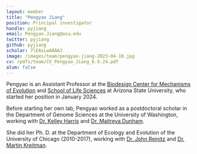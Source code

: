 ```yaml
---
layout: member
title: "Pengyao Jiang"
position: Principal investigator
handle: pyjiang
email: Pengyao.Jiang@asu.edu
twitter: pyjiang
github: pyjiang
scholar: 7lEAxLwAAAAJ
image: /images/team/pengyao-jiang-2023-04-18.jpg
cv: /pdfs/team/CV_Pengyao_Jiang_6.9.24.pdf
alum: false
---
```

Pengyao is an Assistant Professor at the [Biodesign Center for Mechanisms of Evolution] and [School of Life Sciences] at Arizona State University, who started her position in January 2024.

Before starting her own lab, Pengyao worked as a postdoctoral scholar in the Department of Genome Sciences at the University of Washington, working with
[Dr. Kelley Harris] and [Dr. Maitreya Dunham].

She did her  Ph. D. at the Department of Ecology and Evolution of the University of Chicago (2010-2017), working with [Dr. John Reinitz] and [Dr. Martin Kreitman].


[Biodesign Center for Mechanisms of Evolution]: https://biodesign.asu.edu/mechanisms-of-evolution/
[School of Life Sciences]: https://sols.asu.edu/
[Dr. Kelley Harris]: https://www.gs.washington.edu/faculty/harris.htm
[Dr. Maitreya Dunham]: https://www.gs.washington.edu/faculty/dunham.htm
[Dr. John Reinitz]: https://ecologyandevolution.uchicago.edu/faculty/john-reinitz-phd
[Dr. Martin Kreitman]: https://openwetware.org/wiki/Kreitman:Contact
